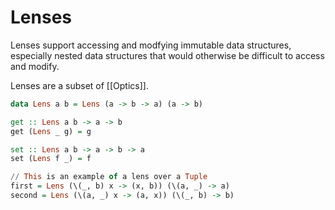 # Lenses

Lenses support accessing and modfying immutable data structures, especially nested data structures that would otherwise be difficult to access and modify. 

Lenses are a subset of [[Optics]].

```hs
data Lens a b = Lens (a -> b -> a) (a -> b)

get :: Lens a b -> a -> b
get (Lens _ g) = g

set :: Lens a b -> a -> b -> a
set (Lens f _) = f

// This is an example of a lens over a Tuple
first = Lens (\(_, b) x -> (x, b)) (\(a, _) -> a)
second = Lens (\(a, _) x -> (a, x)) (\(_, b) -> b)

```

